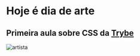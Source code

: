 # Hoje é dia de arte

## Primeira aula sobre CSS da [Trybe](https://www.betrybe.com)

![artista](https://media0.giphy.com/media/d31vTpVi1LAcDvdm/giphy.gif)